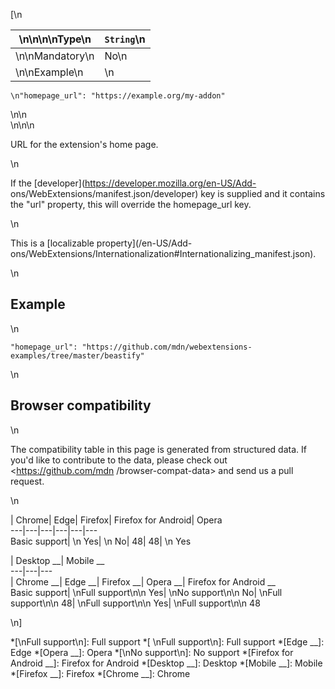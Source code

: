 [\n

\n\n\n\nType\n| `String`\n  
---|---  
\n\nMandatory\n| No\n  
\n\nExample\n| \n

    
    
    \n"homepage_url": "https://example.org/my-addon"

\n\n  
\n\n\n

URL for the extension's home page.

\n

If the [developer](https://developer.mozilla.org/en-US/Add-
ons/WebExtensions/manifest.json/developer) key is supplied and it contains the
"url" property, this will override the homepage_url key.

\n

This is a [localizable property](/en-US/Add-
ons/WebExtensions/Internationalization#Internationalizing_manifest.json).

\n

## Example

\n

    
    
    "homepage_url": "https://github.com/mdn/webextensions-examples/tree/master/beastify"

\n

## Browser compatibility

\n

The compatibility table in this page is generated from structured data. If
you'd like to contribute to the data, please check out <https://github.com/mdn
/browser-compat-data> and send us a pull request.

\n

| Chrome| Edge| Firefox| Firefox for Android| Opera  
---|---|---|---|---|---  
Basic support| \n Yes| \n No| 48| 48| \n Yes  
  
| Desktop __| Mobile __  
---|---|---  
| Chrome __| Edge __| Firefox __| Opera __| Firefox for Android __  
Basic support|  \nFull support\n\n Yes| \nNo support\n\n No| \nFull
support\n\n 48| \nFull support\n\n Yes| \nFull support\n\n 48  
  
\n]

  *[\nFull support\n]: Full support
  *[ \nFull support\n]: Full support
  *[Edge __]: Edge
  *[Opera __]: Opera
  *[\nNo support\n]: No support
  *[Firefox for Android __]: Firefox for Android
  *[Desktop __]: Desktop
  *[Mobile __]: Mobile
  *[Firefox __]: Firefox
  *[Chrome __]: Chrome

